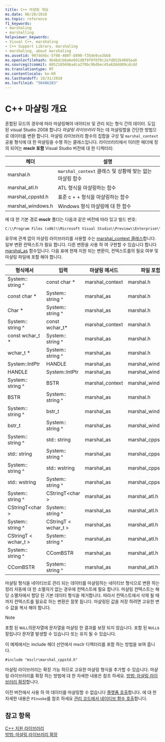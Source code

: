 ```yaml
---
title: C++ 마샬링 개요
ms.date: 06/28/2018
ms.topic: reference
f1_keywords:
- marshaling
- marshalling
helpviewer_keywords:
- Visual C++, marshaling
- C++ Support Library, marshaling
- marshaling, about marshaling
ms.assetid: 997dd4bc-5f98-408f-b890-f35de9ce3bb8
ms.openlocfilehash: 9b4bdcb8a6e691d8f9f0f0f0c2e7d852b4885ea6
ms.sourcegitcommit: 6052185696adca270bc9bdbec45a626dd89cdcdd
ms.translationtype: MT
ms.contentlocale: ko-KR
ms.lasthandoff: 10/31/2018
ms.locfileid: "50486283"
---
```

# <a name="overview-of-marshaling-in-c"></a>C++ 마샬링 개요

혼합된 모드의 경우에 따라 마샬링해야 네이티브 및 관리 되는 형식 간의 데이터. 도입 된 visual Studio 2008 합니다 *마샬링 라이브러리* 하는 데 마샬링할을 간단한 방법으로 데이터를 변환 합니다.  마샬링 라이브러리 함수의 집합을 구성 및 `marshal_context` 공용 형식에 대 한 마샬링을 수행 하는 클래스입니다. 라이브러리에서 이러한 헤더에 정의 되어는 **msclr 포함** Visual Studio 버전에 대 한 디렉터리:

|헤더|설명|
|---------------|-----------------|
|marshal.h|`marshal_context` 클래스 및 상황에 맞는 없는 마샬링 함수|
|marshal_atl.h| ATL 형식을 마샬링하는 함수|
|marshal_cppstd.h|표준 c + + 형식을 마샬링하는 함수|
|marshal_windows.h|Windows 형식 마샬링에 대 한 함수|

에 대 한 기본 경로 **msclr** 폴더는 다음과 같은 버전에 따라 있고 빌드 번호:

```cmd
C:\\Program Files (x86)\\Microsoft Visual Studio\\Preview\\Enterprise\\VC\\Tools\\MSVC\\14.15.26528\\include\\msclr
```

유무에 관계 없이 마샬링 라이브러리를 사용할 수는 [marshal_context 클래스](../dotnet/marshal-context-class.md)합니다. 일부 변환 컨텍스트가 필요 합니다. 다른 변환을 사용 하 여 구현할 수 있습니다 합니다 [marshal_as](../dotnet/marshal-as.md) 함수입니다. 다음 표에 현재 지원 되는 변환이, 컨텍스트를의 필요 여부 및 마샬링 파일에 포함 해야 합니다.

|형식에서|입력|마샬링 메서드|파일 포함|
|---------------|-------------|--------------------|------------------|
|System:: string ^|const char \*|marshal_context|marshal.h|
|const char \*|System:: string ^|marshal_as|marshal.h|
|Char \*|System:: string ^|marshal_as|marshal.h|
|System:: string ^|const wchar_t\*|marshal_context|marshal.h|
|const wchar_t \*|System:: string ^|marshal_as|marshal.h|
|wchar_t \*|System:: string ^|marshal_as|marshal.h|
|System::IntPtr|HANDLE|marshal_as|marshal_windows.h|
|HANDLE|System::IntPtr|marshal_as|marshal_windows.h|
|System:: string ^|BSTR|marshal_context|marshal_windows.h|
|BSTR|System:: string ^|marshal_as|marshal.h|
|System:: string ^|bstr_t|marshal_as|marshal_windows.h|
|bstr_t|System:: string ^|marshal_as|marshal_windows.h|
|System:: string ^|std:: string|marshal_as|marshal_cppstd.h|
|std:: string|System:: string ^|marshal_as|marshal_cppstd.h|
|System:: string ^|std:: wstring|marshal_as|marshal_cppstd.h|
|std:: wstring|System:: string ^|marshal_as|marshal_cppstd.h|
|System:: string ^|CStringT\<char >|marshal_as|marshal_atl.h|
|CStringT\<char >|System:: string ^|marshal_as|marshal_atl.h|
|System:: string ^|CStringT < wchar_t >|marshal_as|marshal_atl.h|
|CStringT < wchar_t >|System:: string ^|marshal_as|marshal_atl.h|
|System:: string ^|CComBSTR|marshal_as|marshal_atl.h|
|CComBSTR|System:: string ^|marshal_as|marshal_atl.h|

마샬링 형식을 네이티브로 관리 되는 데이터를 마샬링하는 네이티브 형식으로 변환 하는 정리 자동에 대 한 소멸자가 없는 경우에 컨텍스트에 필요 합니다. 마샬링 컨텍스트는 해당 소멸자에서 할당 된 기본 데이터 형식을 제거합니다. 따라서 컨텍스트에서 삭제 될 때까지 컨텍스트를 필요로 하는 변환은 잘못 됩니다. 마샬링된 값을 저장 하려면 고유한 변수 값을 복사 해야 합니다.

> [!NOTE]
>  포함 된 `NULL`의문자열에 문자열을 마샬링 한 결과를 보장 되지 않습니다. 포함 된 `NULL`s 잘립니다 문자열 발생할 수 있습니다 또는 유지 될 수 있습니다.

이 예제에서는 include 헤더 선언에서 msclr 디렉터리를 포함 하는 방법을 보여 줍니다.

`#include "msclr\marshal_cppstd.h"`

마샬링 라이브러리는 확장 가능 하므로 고유한 마샬링 형식을 추가할 수 있습니다. 마샬링 라이브러리를 확장 하는 방법에 대 한 자세한 내용은 참조 하세요. [방법: 마샬링 라이브러리 확장](../dotnet/how-to-extend-the-marshaling-library.md)합니다.

이전 버전에서 사용 하 여 데이터를 마샬링할 수 없습니다 [플랫폼 호출](/dotnet/framework/interop/consuming-unmanaged-dll-functions)합니다. 에 대 한 자세한 내용은 `PInvoke`를 참조 하세요 [관리 코드에서 네이티브 함수 호출](../dotnet/calling-native-functions-from-managed-code.md)합니다.

## <a name="see-also"></a>참고 항목

[C++ 지원 라이브러리](../dotnet/cpp-support-library.md)<br/>
[방법: 마샬링 라이브러리 확장](../dotnet/how-to-extend-the-marshaling-library.md)
